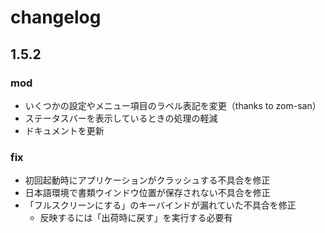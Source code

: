 
changelog
==========================

1.5.2
--------------------------

### mod
- いくつかの設定やメニュー項目のラベル表記を変更（thanks to zom-san）
- ステータスバーを表示しているときの処理の軽減
- ドキュメントを更新


### fix
- 初回起動時にアプリケーションがクラッシュする不具合を修正
- 日本語環境で書類ウインドウ位置が保存されない不具合を修正
- 「フルスクリーンにする」のキーバインドが漏れていた不具合を修正
    - 反映するには「出荷時に戻す」を実行する必要有
